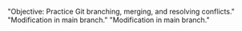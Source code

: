 "Objective: Practice Git branching, merging, and resolving conflicts." 
"Modification in main branch." 
"Modification in main branch." 
